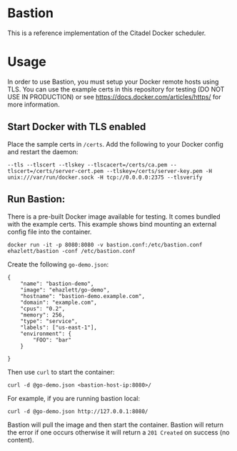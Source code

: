 # Bastion
This is a reference implementation of the Citadel Docker scheduler.

# Usage
In order to use Bastion, you must setup your Docker remote hosts using TLS.  You can use the example certs in this repository for testing (DO NOT USE IN PRODUCTION) or see https://docs.docker.com/articles/https/ for more information.

## Start Docker with TLS enabled
Place the sample certs in `/certs`.  Add the following to your Docker config and restart the daemon:

`--tls --tlscert --tlskey --tlscacert=/certs/ca.pem --tlscert=/certs/server-cert.pem --tlskey=/certs/server-key.pem -H unix:///var/run/docker.sock -H tcp://0.0.0.0:2375 --tlsverify`

## Run Bastion:
There is a pre-built Docker image available for testing.  It comes bundled with the example certs.  This example shows bind mounting an external config file into the container.

`docker run -it -p 8080:8080 -v bastion.conf:/etc/bastion.conf ehazlett/bastion -conf /etc/bastion.conf`

Create the following `go-demo.json`:

```
{
    "name": "bastion-demo",
    "image": "ehazlett/go-demo",
    "hostname": "bastion-demo.example.com",
    "domain": "example.com",
    "cpus": "0.2",
    "memory": 256,
    "type": "service",
    "labels": ["us-east-1"],
    "environment": {
        "FOO": "bar"
    }

}
```

Then use `curl` to start the container:

`curl -d @go-demo.json <bastion-host-ip:8080>/`

For example, if you are running bastion local:

`curl -d @go-demo.json http://127.0.0.1:8080/`

Bastion will pull the image and then start the container.  Bastion will return the error if one occurs otherwise it will return a `201 Created` on success (no content).
